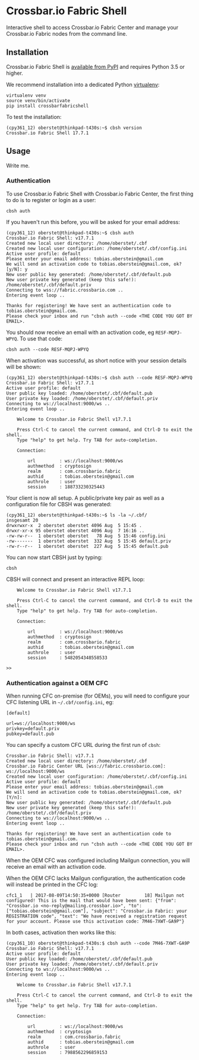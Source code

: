 # Crossbar.io Fabric Shell

Interactive shell to access Crossbar.io Fabric Center and manage your Crossbar.io Fabric nodes from the command line.

## Installation

Crossbar.io Fabric Shell is [available from PyPI](https://pypi.python.org/pypi/crossbarfabricshell) and requires Python 3.5 or higher.

We recommend installation into a dedicated Python [virtualenv](https://virtualenv.pypa.io/en/stable/):

```console
virtualenv venv
source venv/bin/activate
pip install crossbarfabricshell
```

To test the installation:

```console
(cpy361_12) oberstet@thinkpad-t430s:~$ cbsh version
Crossbar.io Fabric Shell 17.7.1
```

## Usage

Write me.


### Authentication

To use Crossbar.io Fabric Shell with Crossbar.io Fabric Center, the first thing to do is to register or login as a user:

```console
cbsh auth
```

If you haven't run this before, you will be asked for your email address:

```console
(cpy361_12) oberstet@thinkpad-t430s:~$ cbsh auth
Crossbar.io Fabric Shell: v17.7.1
Created new local user directory: /home/oberstet/.cbf
Created new local user configuration: /home/oberstet/.cbf/config.ini
Active user profile: default
Please enter your email address: tobias.oberstein@gmail.com
We will send an activation code to tobias.oberstein@gmail.com, ok? [y/N]: y
New user public key generated: /home/oberstet/.cbf/default.pub
New user private key generated (keep this safe!): /home/oberstet/.cbf/default.priv
Connecting to wss://fabric.crossbario.com ..
Entering event loop ..

Thanks for registering! We have sent an authentication code to tobias.oberstein@gmail.com.
Please check your inbox and run "cbsh auth --code <THE CODE YOU GOT BY EMAIL>.
```

You should now receive an email with an activation code, eg `RESF-MQPJ-WPYQ`. To use that code:

```console
cbsh auth --code RESF-MQPJ-WPYQ
```

When activation was successful, as short notice with your session details will be shown:


```console
(cpy361_12) oberstet@thinkpad-t430s:~$ cbsh auth --code RESF-MQPJ-WPYQ
Crossbar.io Fabric Shell: v17.7.1
Active user profile: default
User public key loaded: /home/oberstet/.cbf/default.pub
User private key loaded: /home/oberstet/.cbf/default.priv
Connecting to ws://localhost:9000/ws ..
Entering event loop ..

    Welcome to Crossbar.io Fabric Shell v17.7.1

    Press Ctrl-C to cancel the current command, and Ctrl-D to exit the shell.
    Type "help" to get help. Try TAB for auto-completion.

    Connection:

        url         : ws://localhost:9000/ws
        authmethod  : cryptosign
        realm       : com.crossbario.fabric
        authid      : tobias.oberstein@gmail.com
        authrole    : user
        session     : 188733230325443
```

Your client is now all setup. A public/private key pair as well as a configuration file for CBSH was generated:

```console
(cpy361_12) oberstet@thinkpad-t430s:~$ ls -la ~/.cbf/
insgesamt 20
drwxrwxr-x  2 oberstet oberstet 4096 Aug  5 15:45 .
drwxr-xr-x 95 oberstet oberstet 4096 Aug  7 16:16 ..
-rw-rw-r--  1 oberstet oberstet   78 Aug  5 15:46 config.ini
-rw-------  1 oberstet oberstet  332 Aug  5 15:45 default.priv
-rw-r--r--  1 oberstet oberstet  227 Aug  5 15:45 default.pub
```

You can now start CBSH just by typing:

```console
cbsh
```

CBSH will connect and present an interactive REPL loop:

```
    Welcome to Crossbar.io Fabric Shell v17.7.1

    Press Ctrl-C to cancel the current command, and Ctrl-D to exit the shell.
    Type "help" to get help. Try TAB for auto-completion.

    Connection:

        url         : ws://localhost:9000/ws
        authmethod  : cryptosign
        realm       : com.crossbario.fabric
        authid      : tobias.oberstein@gmail.com
        authrole    : user
        session     : 5482054348558533

>>
```


### Authentication against a OEM CFC

When running CFC on-premise (for OEMs), you will need to configure your CFC listening URL in `~/.cbf/config.ini`, eg:

```
[default]

url=ws://localhost:9000/ws
privkey=default.priv
pubkey=default.pub
```

You can specify a custom CFC URL during the first run of `cbsh`:

```console
Crossbar.io Fabric Shell: v17.7.1
Created new local user directory: /home/oberstet/.cbf
Crossbar.io Fabric Center URL [wss://fabric.crossbario.com]: ws://localhost:9000/ws
Created new local user configuration: /home/oberstet/.cbf/config.ini
Active user profile: default
Please enter your email address: tobias.oberstein@gmail.com
We will send an activation code to tobias.oberstein@gmail.com, ok? [Y/n]:
New user public key generated: /home/oberstet/.cbf/default.pub
New user private key generated (keep this safe!): /home/oberstet/.cbf/default.priv
Connecting to ws://localhost:9000/ws ..
Entering event loop ..

Thanks for registering! We have sent an authentication code to tobias.oberstein@gmail.com.
Please check your inbox and run "cbsh auth --code <THE CODE YOU GOT BY EMAIL>.
```

When the OEM CFC was configured including Mailgun connection, you will receive an email with an activation code.

When the OEM CFC lacks Mailgun configuration, the authentication code will instead be printed in the CFC log:

```
cfc1_1   | 2017-08-09T14:50:35+0000 [Router         18] Mailgun not configured! This is the mail that would have been sent: {"from": "Crossbar.io <no-reply@mailing.crossbar.io>", "to": ["tobias.oberstein@gmail.com"], "subject": "Crossbar.io Fabric: your REGISTRATION code", "text": "We have received a registration request for your account. Please use this activation code: 7M46-7XWT-GA9P"}
```

In both cases, activation then works like this:


```console
(cpy361_10) oberstet@thinkpad-t430s:$ cbsh auth --code 7M46-7XWT-GA9P
Crossbar.io Fabric Shell: v17.7.1
Active user profile: default
User public key loaded: /home/oberstet/.cbf/default.pub
User private key loaded: /home/oberstet/.cbf/default.priv
Connecting to ws://localhost:9000/ws ..
Entering event loop ..

    Welcome to Crossbar.io Fabric Shell v17.7.1

    Press Ctrl-C to cancel the current command, and Ctrl-D to exit the shell.
    Type "help" to get help. Try TAB for auto-completion.

    Connection:

        url         : ws://localhost:9000/ws
        authmethod  : cryptosign
        realm       : com.crossbario.fabric
        authid      : tobias.oberstein@gmail.com
        authrole    : user
        session     : 7988562296859153

```
